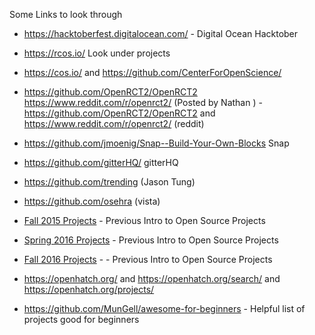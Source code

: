 Some Links to look through

- https://hacktoberfest.digitalocean.com/  - Digital Ocean Hacktober

- https://rcos.io/  Look under projects

- https://cos.io/ and https://github.com/CenterForOpenScience/

- https://github.com/OpenRCT2/OpenRCT2 https://www.reddit.com/r/openrct2/  (Posted by Nathan ) - https://github.com/OpenRCT2/OpenRCT2 and https://www.reddit.com/r/openrct2/ (reddit)

- https://github.com/jmoenig/Snap--Build-Your-Own-Blocks  Snap

- https://github.com/gitterHQ/ gitterHQ

- https://github.com/trending  (Jason Tung)

- https://github.com/osehra  (vista)

- [Fall 2015 Projects](Fall2015Projects.md) - Previous Intro to Open Source Projects

- [Spring 2016 Projects](Spring2016Projects.md) - Previous Intro to Open Source Projects

- [Fall 2016 Projects](Fall2016Projects.md) - - Previous Intro to Open Source Projects

-  https://openhatch.org/ and https://openhatch.org/search/ and https://openhatch.org/projects/  

- https://github.com/MunGell/awesome-for-beginners - Helpful list of projects good for beginners